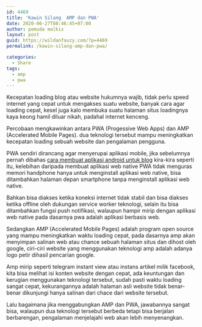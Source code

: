 ```yaml
---
id: 4469
title: 'Kawin Silang  AMP dan PWA'
date: 2020-06-27T08:46:45+07:00
author: pemuda malkis
layout: post
guid: https://wildanfauzy.com/?p=4469
permalink: /kawin-silang-amp-dan-pwa/

categories:
  - Share
tags:
  - amp
  - pwa
---
```

Kecepatan loading blog atau website hukumnya wajib, tidak perlu speed internet yang cepat untuk mengakses suatu website, banyak cara agar loading cepat, kesel juga kalo membuka suatu halaman situs loadingnya kaya keong hamil diluar nikah, padahal internet kenceng.

Percobaan mengkawinkan antara PWA (Progessive Web Apps) dan AMP (Accelerated Mobile Pages). dua teknologi tersebut mampu meningkatkan kecepatan loading sebuah website dan pengalaman pengguna.

PWA sendiri dirancang agar menyerupai aplikasi mobile, jika sebelumnya pernah dibahas [cara membuat aplikasi android untuk blog](https://wildanfauzy.com/membuat-aplikasi-android-untuk-blog-pribadi/) kira-kira seperti itu, kelebihan daripada membuat aplikasi web native PWA tidak menguras memori handphone hanya untuk menginstall aplikasi web native, bisa ditambahkan halaman depan smartphone tanpa menginstall aplikasi web native.

Bahkan bisa diakses ketika koneksi internet tidak stabil dan bisa diakses ketika offline oleh dukungan service worker teknologi, selain itu bisa ditambahkan fungsi push notifikasi, walaupun hampir mirip dengan aplikasi web native pada dasarnya pwa adalah aplikasi berbasis web.

Sedangkan AMP (Accelerated Mobile Pages) adalah program open source yang mampu meningkatkan waktu loading cepat, pada dasarnya amp akan menyimpan salinan web atau chance sebuah halaman situs dan dihost oleh google, ciri-ciri website yang menggunakan teknologi amp adalah adanya logo petir dihasil pencarian google.

Amp mirip seperti telegram instant view atau instans artikel milik facebook, kita bisa melihat isi konten website dengan cepat, ada keuntungan dan kerugian menggunakan teknologi tersebut, sudah pasti waktu loading sangat cepat, kekurangannya adalah halaman asli website tidak benar-benar dikunjungi hanya salinan dari chace dari website tersebut.

Lalu bagaimana jika menggabungkan AMP dan PWA, jawabannya sangat bisa, walaupun dua teknologi tersebut berbeda tetapi bisa berjalan berbarengan, pengalaman menjelajahi web akan lebih menyenangkan.